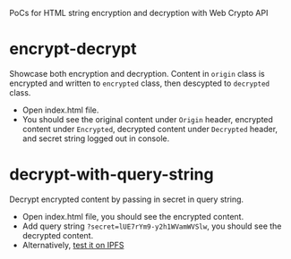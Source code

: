 PoCs for HTML string encryption and decryption with Web Crypto API

# encrypt-decrypt

Showcase both encryption and decryption. Content in `origin` class is encrypted and written to `encrypted` class, then descypted to `decrypted` class.

-   Open index.html file.
-   You should see the original content under `Origin` header, encrypted content under `Encrypted`, decrypted content under `Decrypted` header, and secret string logged out in console.

# decrypt-with-query-string

Decrypt encrypted content by passing in secret in query string.

-   Open index.html file, you should see the encrypted content.
-   Add query string `?secret=lUE7rYm9-y2h1WVamWVSlw`, you should see the decrypted content.
-   Alternatively, [test it on IPFS](https://gateway.pinata.cloud/ipfs/QmSx5MUS2cJNL7WAmVMDRPa4vdFp2tUHe55XANDzQUapzC/?secret=lUE7rYm9-y2h1WVamWVSlw)
